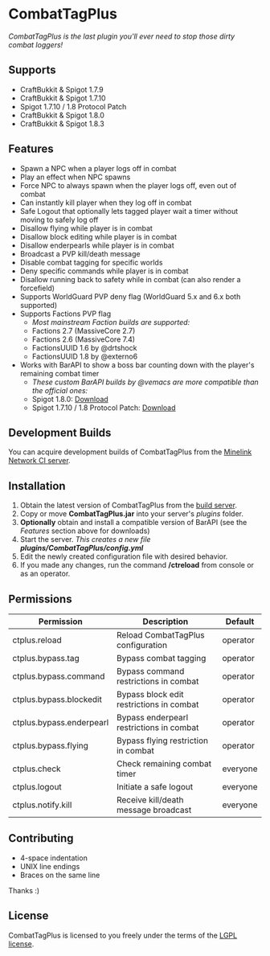 # CombatTagPlus

*CombatTagPlus is the last plugin you'll ever need to stop those dirty combat loggers!*

## Supports

* CraftBukkit & Spigot 1.7.9
* CraftBukkit & Spigot 1.7.10
* Spigot 1.7.10 / 1.8 Protocol Patch
* CraftBukkit & Spigot 1.8.0
* CraftBukkit & Spigot 1.8.3

## Features

* Spawn a NPC when a player logs off in combat
* Play an effect when NPC spawns
* Force NPC to always spawn when the player logs off, even out of combat
* Can instantly kill player when they log off in combat
* Safe Logout that optionally lets tagged player wait a timer without moving to safely log off
* Disallow flying while player is in combat
* Disallow block editing while player is in combat
* Disallow enderpearls while player is in combat
* Broadcast a PVP kill/death message
* Disable combat tagging for specific worlds
* Deny specific commands while player is in combat
* Disallow running back to safety while in combat (can also render a forcefield)
* Supports WorldGuard PVP deny flag (WorldGuard 5.x and 6.x both supported)
* Supports Factions PVP flag
  * _Most mainstream Faction builds are supported:_
  * Factions 2.7 (MassiveCore 2.7)
  * Factions 2.6 (MassiveCore 7.4)
  * FactionsUUID 1.6 by @drtshock
  * FactionsUUID 1.8 by @externo6
* Works with BarAPI to show a boss bar counting down with the player's remaining combat timer
  * _These custom BarAPI builds by @vemacs are more compatible than the official ones:_
  * Spigot 1.8.0: [Download](http://ci.minelink.net/job/BarAPI/5/artifact/target/BarAPI.jar)
  * Spigot 1.7.10 / 1.8 Protocol Patch: [Download](http://ci.minelink.net/job/BarAPI/4/artifact/target/BarAPI.jar)

## Development Builds

You can acquire development builds of CombatTagPlus from the [Minelink Network CI server](http://ci.minelink.net/job/CombatTagPlus/).

## Installation

1. Obtain the latest version of CombatTagPlus from the [build server](http://ci.minelink.net/job/CombatTagPlus/).
2. Copy or move **CombatTagPlus.jar** into your server's *plugins* folder.
3. **Optionally** obtain and install a compatible version of BarAPI (see the *Features* section above for downloads)
4. Start the server. _This creates a new file **plugins/CombatTagPlus/config.yml**_
5. Edit the newly created configuration file with desired behavior.
6. If you made any changes, run the command **/ctreload** from console or as an operator.

## Permissions

| **Permission**           | **Description**                          | **Default** |
| -------------------------| ---------------------------------------- | ----------- |
| ctplus.reload            | Reload CombatTagPlus configuration       | operator    |
| ctplus.bypass.tag        | Bypass combat tagging                    | operator    |
| ctplus.bypass.command    | Bypass command restrictions in combat    | operator    |
| ctplus.bypass.blockedit  | Bypass block edit restrictions in combat | operator    |
| ctplus.bypass.enderpearl | Bypass enderpearl restrictions in combat | operator    |
| ctplus.bypass.flying     | Bypass flying restriction in combat      | operator    |
| ctplus.check             | Check remaining combat timer             | everyone    |
| ctplus.logout            | Initiate a safe logout                   | everyone    |
| ctplus.notify.kill       | Receive kill/death message broadcast     | everyone    |

## Contributing

* 4-space indentation
* UNIX line endings
* Braces on the same line

Thanks :)

## License

CombatTagPlus is licensed to you freely under the terms of the [LGPL license](https://www.gnu.org/licenses/lgpl.html).